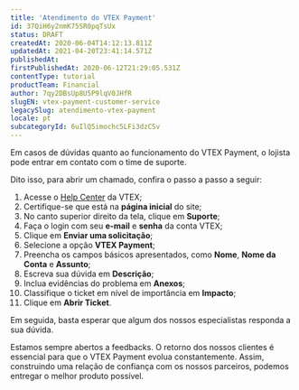 ```yaml
---
title: 'Atendimento do VTEX Payment'
id: 37QiH6y2nmK75SR0pqTsUx
status: DRAFT
createdAt: 2020-06-04T14:12:13.811Z
updatedAt: 2021-04-20T23:41:14.571Z
publishedAt: 
firstPublishedAt: 2020-06-12T21:29:05.531Z
contentType: tutorial
productTeam: Financial
author: 7qy2DBsUp8U5P9lqV0JHfR
slugEN: vtex-payment-customer-service
legacySlug: atendimento-vtex-payment
locale: pt
subcategoryId: 6uIlQ5imochc5LFi3dzCSv
---
```


Em casos de dúvidas quanto ao funcionamento do VTEX Payment, o lojista pode entrar em contato com o time de suporte.
    
Dito isso, para abrir um chamado, confira o passo a passo a seguir:

1. Acesse o [Help Center](https://help.vtex.com/pt/ "Help Center") da VTEX;
2. Certifique-se que está na __página inicial__ do site;
3. No canto superior direito da tela, clique em __Suporte__;
4. Faça o login com seu __e-mail__ e __senha__ da conta VTEX;
5. Clique em __Enviar uma solicitação__;
6. Selecione a opção __VTEX Payment__;
7. Preencha os campos básicos apresentados, como __Nome__, __Nome da Conta__ e __Assunto__;
8. Escreva sua dúvida em __Descrição__;
9. Inclua evidências do problema em __Anexos__;
10. Classifique o ticket em nível de importância em __Impacto__;
11. Clique em __Abrir Ticket__.

Em seguida, basta esperar que algum dos nossos especialistas responda a sua dúvida. 

Estamos sempre abertos a feedbacks. O retorno dos nossos clientes é essencial para que o VTEX Payment evolua constantemente. Assim, construindo uma relação de confiança com os nossos parceiros, podemos entregar o melhor produto possível. 
